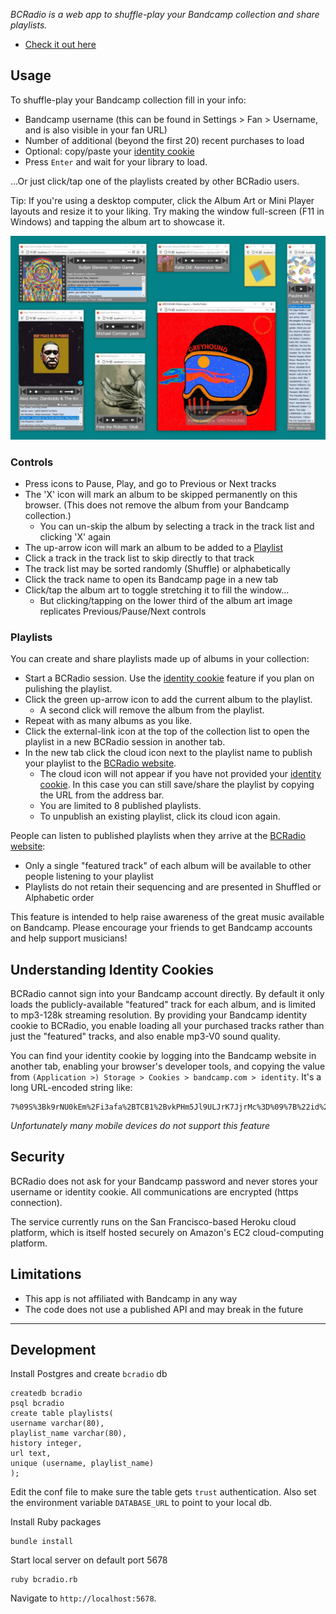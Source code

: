 _BCRadio is a web app to shuffle-play your Bandcamp collection and share playlists._ 

* [Check it out here](https://bcradio.muskratworks.com)

## Usage

To shuffle-play your Bandcamp collection fill in your info:
* Bandcamp username (this can be found in Settings > Fan > Username, and is also visible in your fan URL)
* Number of additional (beyond the first 20) recent purchases to load
* Optional: copy/paste your [identity cookie](#understanding-identity-cookies) 
* Press `Enter` and wait for your library to load.

...Or just click/tap one of the playlists created by other BCRadio users.

Tip: If you're using a desktop computer, click the Album Art or Mini Player layouts and resize it to your liking. Try making the window full-screen (F11 in Windows) and tapping the album art to showcase it.

![](images/responsive-demo.jpg)

### Controls

* Press icons to Pause, Play, and go to Previous or Next tracks
* The 'X' icon will mark an album to be skipped permanently on this browser. (This does not remove the album from your Bandcamp collection.)
   * You can un-skip the album by selecting a track in the track list and clicking 'X' again
* The up-arrow icon will mark an album to be added to a [Playlist](#playlists)
* Click a track in the track list to skip directly to that track
* The track list may be sorted randomly (Shuffle) or alphabetically
* Click the track name to open its Bandcamp page in a new tab
* Click/tap the album art to toggle stretching it to fill the window...
   * But clicking/tapping on the lower third of the album art image replicates Previous/Pause/Next controls

### Playlists

You can create and share playlists made up of albums in your collection:

* Start a BCRadio session. Use the [identity cookie](#understanding-identity-cookies) feature if you plan on pulishing the playlist.
* Click the green up-arrow icon to add the current album to the playlist.
   * A second click will remove the album from the playlist.
* Repeat with as many albums as you like.
* Click the external-link icon at the top of the collection list to open the playlist in a new BCRadio session in another tab.
* In the new tab click the cloud icon next to the playlist name to publish your playlist to the [BCRadio website](https://bcradio.muskratworks.com).
   * The cloud icon will not appear if you have not provided your [identity cookie](#understanding-identity-cookies). In this case you can still save/share the playlist by copying the URL from the address bar.
   * You are limited to 8 published playlists.
   * To unpublish an existing playlist, click its cloud icon again.

People can listen to published playlists when they arrive at the [BCRadio website](https://bcradio.muskratworks.com):

* Only a single "featured track" of each album will be available to other people listening to your playlist
* Playlists do not retain their sequencing and are presented in Shuffled or Alphabetic order

This feature is intended to help raise awareness of the great music available on Bandcamp. Please encourage
your friends to get Bandcamp accounts and help support musicians!

## Understanding Identity Cookies

BCRadio cannot sign into your Bandcamp account directly. By default it only loads the publicly-available "featured" track for 
each album, and is limited to mp3-128k streaming resolution. By providing your Bandcamp identity cookie to BCRadio, you enable 
loading all your purchased tracks rather than just the "featured" tracks, and also enable mp3-V0 sound quality.

You can find your identity cookie by logging into the Bandcamp website in another tab, enabling your browser's developer 
tools, and copying the value from `(Application >) Storage > Cookies > bandcamp.com > identity`. It's a long URL-encoded
string like:
```
7%09S%3Bk9rNU0kEm%2Fi3afa%2BTCB1%2BvkPHm5Jl9ULJrK7JjrMc%3D%09%7B%22id%22%3A1185531561%2A%22ex%22%3B0%6D
```

_Unfortunately many mobile devices do not support this feature_

## Security

BCRadio does not ask for your Bandcamp password and never stores
your username or identity cookie. All communications are encrypted (https connection).

The service currently runs on the 
San Francisco-based Heroku cloud platform, which is itself
hosted securely on Amazon's EC2 cloud-computing platform. 

## Limitations

* This app is not affiliated with Bandcamp in any way
* The code does not use a published API and may break in the future

-------------
## Development

Install Postgres and create `bcradio` db
```
createdb bcradio
psql bcradio
create table playlists(
username varchar(80),
playlist_name varchar(80),
history integer,
url text,
unique (username, playlist_name)
);
```

Edit the conf file to make sure the table gets `trust` authentication. Also set the environment variable `DATABASE_URL` to 
point to your local db.

Install Ruby packages
```
bundle install
````

Start local server on default port 5678
```
ruby bcradio.rb
```

Navigate to `http://localhost:5678`. 
